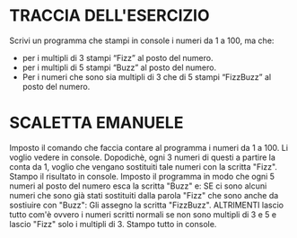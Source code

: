 # TRACCIA DELL'ESERCIZIO

Scrivi un programma che stampi in console i numeri da 1 a 100, ma che:
- per i multipli di 3 stampi “Fizz” al posto del numero.
- per i multipli di 5 stampi “Buzz” al posto del numero.
- Per i numeri che sono sia multipli di 3 che di 5 stampi “FizzBuzz” al posto del numero.

# SCALETTA EMANUELE

Imposto il comando che faccia contare al programma i numeri da 1 a 100.
Li voglio vedere in console.
Dopodichè, ogni 3 numeri di questi a partire la conta da 1, voglio che vengano sostituiti tale numeri con la scritta "Fizz".
Stampo il risultato in console.
Imposto il programma in modo che ogni 5 numeri al posto del numero esca la scritta "Buzz" e:
    SE ci sono alcuni numeri che sono già stati sostituiti dalla parola "Fizz" che sono anche da sostiuire con "Buzz":
        Gli assegno la scritta "FizzBuzz".
    ALTRIMENTI lascio tutto com'è ovvero i numeri scritti normali se non sono multipli di 3 e 5 e lascio "Fizz" solo i multipli di 3.
Stampo tutto in console.
